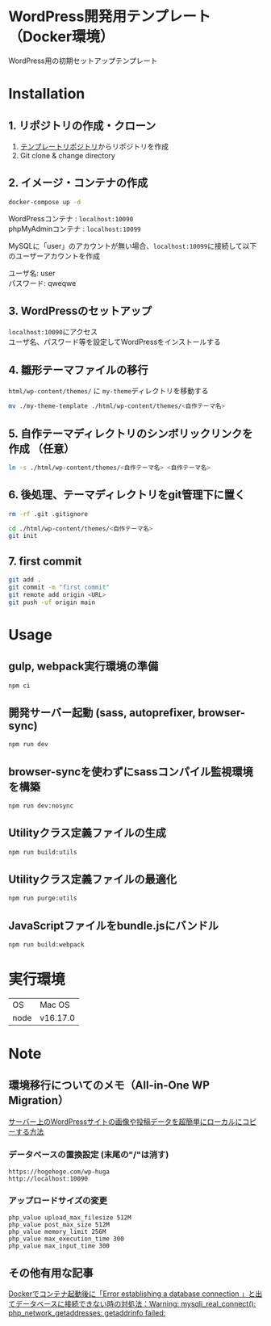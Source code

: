 # WordPress開発用テンプレート（Docker環境）
WordPress用の初期セットアップテンプレート

# Installation
## 1. リポジトリの作成・クローン
1. [テンプレートリポジトリ](https://github.com/opipi406/wp-theme-template/generate)からリポジトリを作成
2. Git clone & change directory

## 2. イメージ・コンテナの作成
```bash
docker-compose up -d
```

WordPressコンテナ : `localhost:10090`  
phpMyAdminコンテナ : `localhost:10099`  

MySQLに「user」のアカウントが無い場合、`localhost:10099`に接続して以下のユーザーアカウントを作成  

ユーザ名: user  
パスワード: qweqwe  

## 3. WordPressのセットアップ
`localhost:10090`にアクセス  
ユーザ名、パスワード等を設定してWordPressをインストールする

## 4. 雛形テーマファイルの移行
`html/wp-content/themes/` に `my-theme`ディレクトリを移動する
```bash
mv ./my-theme-template ./html/wp-content/themes/<自作テーマ名>
```

## 5. 自作テーマディレクトリのシンボリックリンクを作成 （任意）
```bash
ln -s ./html/wp-content/themes/<自作テーマ名> <自作テーマ名>
```

## 6. 後処理、テーマディレクトリをgit管理下に置く
```bash
rm -rf .git .gitignore
```
```bash
cd ./html/wp-content/themes/<自作テーマ名>
git init
```

## 7. first commit
```bash
git add .
git commit -m "first commit"
git remote add origin <URL>
git push -uf origin main
```

# Usage
## gulp, webpack実行環境の準備
```bash
npm ci
```
## 開発サーバー起動 (sass, autoprefixer, browser-sync)
```bash
npm run dev
```
## browser-syncを使わずにsassコンパイル監視環境を構築
```bash
npm run dev:nosync
```
## Utilityクラス定義ファイルの生成
```bash
npm run build:utils
```
## Utilityクラス定義ファイルの最適化
```bash
npm run purge:utils
```
## JavaScriptファイルをbundle.jsにバンドル
```bash
npm run build:webpack
```

# 実行環境
|||
|-|-|
|OS|Mac OS|
|node|v16.17.0|

# Note

## 環境移行についてのメモ（All-in-One WP Migration）
[サーバー上のWordPressサイトの画像や投稿データを超簡単にローカルにコピーする方法](https://yosiakatsuki.net/blog/copy-site-data-to-local/)

### データベースの置換設定 (末尾の"/"は消す)
```
https://hogehoge.com/wp-huga
http://localhost:10090
```

### アップロードサイズの変更
```
php_value upload_max_filesize 512M
php_value post_max_size 512M
php_value memory_limit 256M
php_value max_execution_time 300
php_value max_input_time 300
```

## その他有用な記事

[Dockerでコンテナ起動後に「Error establishing a database connection 」と出てデータベースに接続できない時の対処法：Warning: mysqli_real_connect(): php_network_getaddresses: getaddrinfo failed:](https://prograshi.com/platform/docker/dokcer-wp-db-connection-error/)
